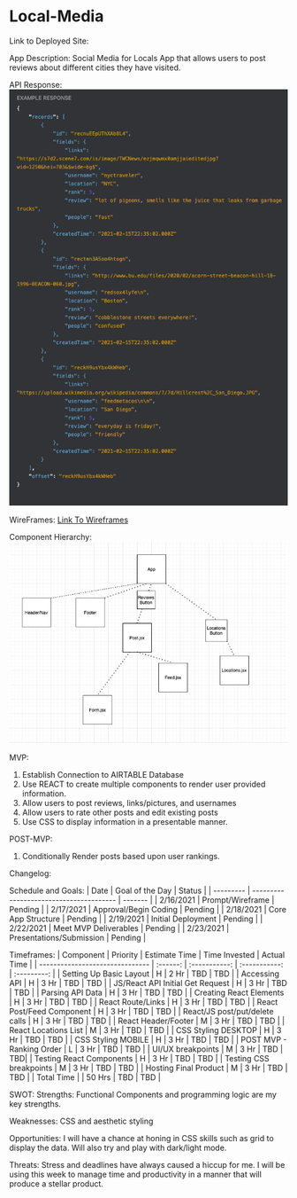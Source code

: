 # Local-Media

Link to Deployed Site:

App Description: Social Media for Locals App that allows users to post reviews about different cities they have visited.

API Response: ![Cities and Reviews Snippet](https://github.com/amarp86/Local-Media/blob/main/Cities%20Snippet.png)

WireFrames: [Link To Wireframes](https://wireframe.cc/y2uOcR)

Component Hierarchy: ![Component Hierarchy](https://github.com/amarp86/Local-Media/blob/main/Screen%20Shot%202021-02-15%20at%206.56.03%20PM.png)

MVP:

1. Establish Connection to AIRTABLE Database
2. Use REACT to create multiple components to render user provided information.
3. Allow users to post reviews, links/pictures, and usernames
4. Allow users to rate other posts and edit existing posts
5. Use CSS to display information in a presentable manner.

POST-MVP:

1. Conditionally Render posts based upon user rankings.

Changelog:

Schedule and Goals:
| Date | Goal of the Day | Status |
| --------- | --------------------------------------- | ------- |
| 2/16/2021 | Prompt/Wireframe | Pending |
| 2/17/2021 | Approval/Begin Coding | Pending |
| 2/18/2021 | Core App Structure | Pending |
| 2/19/2021 | Initial Deployment | Pending |
| 2/22/2021 | Meet MVP Deliverables | Pending |
| 2/23/2021 | Presentations/Submission | Pending |

Timeframes:
| Component | Priority | Estimate Time | Time Invested | Actual Time |
| ------------------------------- | :------: | :-----------: | :-----------: | :---------: |
| Setting Up Basic Layout | H | 2 Hr | TBD | TBD |
| Accessing API | H | 3 Hr | TBD | TBD |
| JS/React API Initial Get Request | H | 3 Hr | TBD | TBD |
| Parsing API Data | H | 3 Hr | TBD | TBD |
| Creating React Elements | H | 3 Hr | TBD | TBD |
| React Route/Links | H | 3 Hr | TBD | TBD |
| React Post/Feed Component | H | 3 Hr | TBD | TBD |
| React/JS post/put/delete calls | H | 3 Hr | TBD | TBD |
| React Header/Footer | M | 3 Hr | TBD | TBD |
| React Locations List | M | 3 Hr | TBD | TBD |
| CSS Styling DESKTOP | H | 3 Hr | TBD | TBD |
| CSS Styling MOBILE | H | 3 Hr | TBD | TBD |
| POST MVP - Ranking Order | L | 3 Hr | TBD | TBD |
| UI/UX breakpoints | M | 3 Hr | TBD | TBD|
| Testing React Components | H | 3 Hr | TBD | TBD |
| Testing CSS breakpoints | M | 3 Hr | TBD | TBD |
| Hosting Final Product | M | 3 Hr | TBD | TBD |
| Total Time | | 50 Hrs | TBD | TBD |

SWOT:
Strengths: Functional Components and programming logic are my key strengths.

Weaknesses: CSS and aesthetic styling

Opportunities: I will have a chance at honing in CSS skills such as grid to display the data. Will also try and play with dark/light mode.

Threats: Stress and deadlines have always caused a hiccup for me. I will be using this week to manage time and productivity in a manner that will produce a stellar product.

```

```
